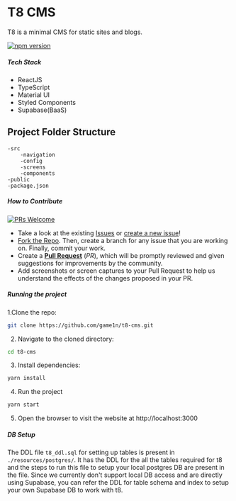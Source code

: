# T8 CMS

T8 is a minimal CMS for static sites and blogs.

[![npm version](https://badge.fury.io/js/t8-cms.svg)](https://badge.fury.io/js/t8-cms)

##### Tech Stack
  - ReactJS
  - TypeScript 
  - Material UI 
  - Styled Components
  - Supabase(BaaS)

## Project Folder Structure
```
-src
    -navigation
    -config
    -screens
    -components
-public
-package.json
```
      


##### How to Contribute

[![PRs Welcome](https://img.shields.io/badge/PRs-welcome-brightgreen.svg?style=flat-square)](https://github.com/game1n/t8-cms/pulls)

- Take a look at the existing [Issues](https://github.com/game1n/t8-cms/issues) or [create a new issue](https://github.com/game1n/t8-cms/issues/new)!
- [Fork the Repo](https://github.com/game1n/t8-cms/fork). Then, create a branch for any issue that you are working on. Finally, commit your work.
- Create a **[Pull Request](https://github.com/game1n/t8-cms/compare)** (_PR_), which will be promptly reviewed and given suggestions for improvements by the community.
- Add screenshots or screen captures to your Pull Request to help us understand the effects of the changes proposed in your PR.

##### Running the project

1.Clone the repo:

```bash 
git clone https://github.com/game1n/t8-cms.git
```

2. Navigate to the cloned directory:

```bash
cd t8-cms 
```

3. Install dependencies:

```bash 
yarn install
```

4. Run the project

```bash 
yarn start
```

5. Open the browser to visit the website at http://localhost:3000



##### DB Setup

The DDL file `t8_ddl.sql` for setting up tables is present in `./resources/postgres/`. It has the DDL for the all the tables required for t8 and the steps to run this file to setup your local postgres DB are present in the file. Since we currently don't support local DB access and are directly using Supabase, you can refer the DDL for table schema and index to setup your own Supabase DB to work with t8.

